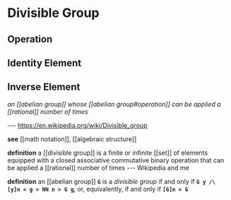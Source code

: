 # Divisible Group

## Operation

## Identity Element

## Inverse Element

_an [[abelian group]] whose [[abelian group#operation]] can be applied a [[rational]] number of times_

--- <https://en.wikipedia.org/wiki/Divisible_group>

**see** [[math notation]], [[algebraic structure]]

**definition** a [[divisible group]] is a finite or infinite [[set]] of elements equipped with a closed associative commutative binary operation that can be applied a [[rational]] number of times --- Wikipedia and me

**definition** an [[abelian group]] **`G`** is a _divisible group_ if and only if **`G y /\ [y]n = g > NN n > G g`**, or, equivalently, if and only if **`[G]n = G`**
